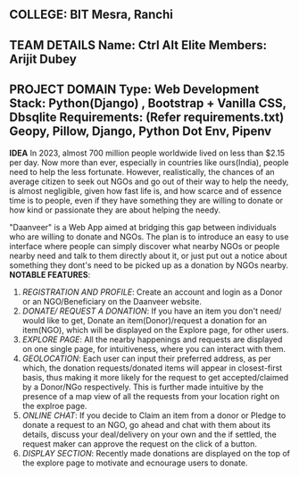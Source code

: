 **COLLEGE: BIT Mesra, Ranchi**
---------------------
**TEAM DETAILS**
Name: Ctrl Alt Elite
Members: Arijit Dubey
---------------------
**PROJECT DOMAIN**
Type: Web Development
Stack: Python(Django) , Bootstrap + Vanilla CSS, Dbsqlite
Requirements: (Refer requirements.txt) Geopy, Pillow, Django, Python Dot Env, Pipenv
---------------------
**IDEA**
In 2023, almost 700 million people worldwide lived on less than $2.15 per day.
Now more than ever, especially in countries like ours(India), people need to help the less fortunate.
However, realistically, the chances of an average citizen to seek out NGOs and go out of their way to help the needy,
is almost negligible, given how fast life is, and how scarce and of essence time is to people, 
even if they have something they are willing to donate or how kind or passionate they are about helping the needy.

"Daanveer" is a Web App aimed at bridging this gap between individuals who are willing to donate and NGOs.
The plan is to introduce an easy to use interface where people can simply discover what nearby NGOs or people nearby need
and talk to them directly about it, or just put out a notice about something they dont's need to be picked up as a donation by
NGOs nearby. 
**NOTABLE FEATURES**:
1. _REGISTRATION AND PROFILE_: Create an account and login as a Donor or an NGO/Beneficiary on the Daanveer website.
2. _DONATE/ REQUEST A DONATION_: If you have an item you don't need/ would like to get, Donate an item(Donor)/request a donation 
                               for an item(NGO), which will be displayed on the Explore page, for other users.
3. _EXPLORE PAGE_: All the nearby happenings and requests are displayed on one single page, for intuitiveness, where you can 
                   interact with them.
4. _GEOLOCATION_: Each user can input their preferred address, as per which, the donation requests/donated items will appear in 
                closest-first basis, thus making it more likely for the request to get accepted/claimed by a Donor/NGo respectively.
                This is further made intuitive by the presence of a map view of all the requests from your location right on the explroe page.
5. _ONLINE CHAT_: If you decide to Claim an item from a donor or Pledge to donate a request to an NGO, go ahead and chat with them
                about its details, discuss your deal/delivery on your own and the if settled, the request maker can approve the
                request on the click of a button.
7. _DISPLAY SECTION_: Recently made donations are displayed on the top of the explore page to motivate and ecnourage users to
                      donate.
